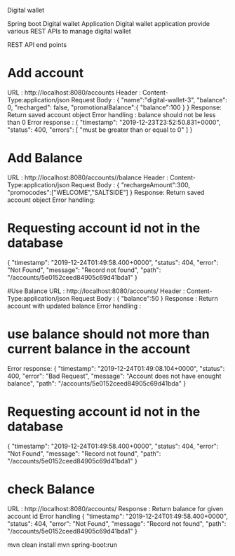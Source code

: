 Digital wallet

Spring boot Digital wallet Application
Digital wallet application provide various REST APIs to manage digital wallet

REST API end points
# Add account
 URL : http://localhost:8080/accounts
 Header : Content-Type:application/json
 Request Body :
 {
   "name":"digital-wallet-3",
   "balance": 0,
   "recharged": false,
   "promotionalBalance":{
      "balance":100
   }
 }
Response: Return saved account object
Error handling : balance should not be less than 0
Error response :
{
    "timestamp": "2019-12-23T23:52:50.831+0000",
    "status": 400,
    "errors": [
        "must be greater than or equal to 0"
    ]
}

# Add Balance
 URL : http://localhost:8080/accounts/<id>/balance
 Header : Content-Type:application/json
 Request Body :
 {
  "rechargeAmount":300,
  "promocodes":["WELCOME","SALTSIDE"]
 }
Response: Return saved account object
Error handling:
 # Requesting account id not in the database
   {
    "timestamp": "2019-12-24T01:49:58.400+0000",
    "status": 404,
    "error": "Not Found",
    "message": "Record not found",
    "path": "/accounts/5e0152ceed84905c69d41bda1"
    }

#Use Balance
 URL : http://localhost:8080/accounts/<id>
 Header : Content-Type:application/json
 Request Body :
 {
   "balance":50
 }
Response : Return account with updated balance
Error handling : 
 # use balance should not more than current balance in the account
   Error response:
   {
    "timestamp": "2019-12-24T01:49:08.104+0000",
    "status": 400,
    "error": "Bad Request",
    "message": "Account does not have enought balance",
    "path": "/accounts/5e0152ceed84905c69d41bda"
   }
 # Requesting account id not in the database
   {
    "timestamp": "2019-12-24T01:49:58.400+0000",
    "status": 404,
    "error": "Not Found",
    "message": "Record not found",
    "path": "/accounts/5e0152ceed84905c69d41bda1"
    }

# check Balance
 URL : http://localhost:8080/accounts/<id>
 Response : Return balance for given account id
 Error handling
  {
    "timestamp": "2019-12-24T01:49:58.400+0000",
    "status": 404,
    "error": "Not Found",
    "message": "Record not found",
    "path": "/accounts/5e0152ceed84905c69d41bda1"
    }


 
mvn clean install
mvn spring-boot:run


